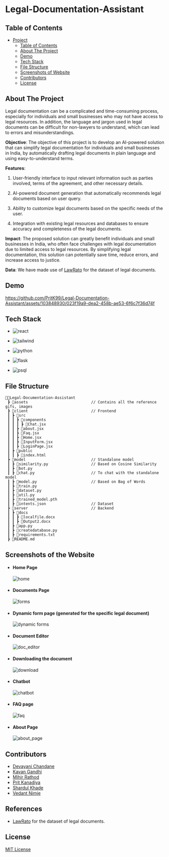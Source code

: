 # Legal-Documentation-Assistant

## Table of Contents

- [Project](#legal-documentation-assistant)
  - [Table of Contents](#table-of-contents)
  - [About The Project](#about-the-project)
  - [Demo](#demo)
  - [Tech Stack](#tech-stack)
  - [File Structure](#file-structure)
  - [Screenshots of Website](#screenshots-of-the-website)
  - [Contributors](#contributors)
  - [License](#license)

## About The Project

Legal documentation can be a complicated and time-consuming process, especially for individuals and small businesses who may not have access to legal resources. In addition, the language and jargon used in legal documents can be difficult for non-lawyers to understand, which can lead to errors and misunderstandings. 

**Objective**: The objective of this project is to develop an AI-powered solution that can simplify legal documentation for individuals and small businesses in India, by automatically drafting legal documents in plain language and using easy-to-understand terms. 

**Features**: 

1. User-friendly interface to input relevant information such as parties involved, terms of the agreement, and other necessary details. 

2. AI-powered document generation that automatically recommends legal documents based on user query. 

3. Ability to customize legal documents based on the specific needs of the user. 

4. Integration with existing legal resources and databases to ensure accuracy and completeness of the legal documents. 

**Impact**: The proposed solution can greatly benefit individuals and small businesses in India, who often face challenges with legal documentation due to limited access to legal resources. By simplifying legal documentation, this solution can potentially save time, reduce errors, and increase access to justice. 

**Data**: We have made use of [LawRato](https://lawrato.com/legal-documents) for the dataset of legal documents.

## Demo

https://github.com/PritK99/Legal-Documentation-Assistant/assets/103848930/023f19a9-dea2-458b-ae53-6f6c7f36d74f

## Tech Stack

- ![react](https://img.shields.io/badge/React-20232A?style=for-the-badge&logo=react&logoColor=61DAFB)

- ![tailwind](https://img.shields.io/badge/Tailwind_CSS-38B2AC?style=for-the-badge&logo=tailwind-css&logoColor=white)

- ![python](https://img.shields.io/badge/Python-FFD43B?style=for-the-badge&logo=python&logoColor=blue)

- ![flask](https://img.shields.io/badge/flask-%23000.svg?style=for-the-badge&logo=flask&logoColor=white)

- ![psql](https://img.shields.io/badge/PostgreSQL-316192?style=for-the-badge&logo=postgresql&logoColor=white)

## File Structure
```
👨‍💻Legal-Documentation-Assistant
 ┣ 📂assets                            // Contains all the reference gifs, images
 ┣ 📂client                            // Frontend        
 ┃ ┣ 📂src                                      
 ┃ ┃ ┣ 📂components  
 ┃ ┃ ┃ ┣ 📄Chat.jsx
 ┃ ┃ ┣ 📄about.jsx
 ┃ ┃ ┣ 📄Faq.jsx
 ┃ ┃ ┣ 📄Home.jsx
 ┃ ┃ ┣ 📄InputForm.jsx
 ┃ ┃ ┣ 📄LoginPage.jsx
 ┃ ┣ 📂public 
 ┃ ┃ ┣ 📄index.html
 ┣ 📂model                             // Standalone model         
 ┃ ┣ 📄similarity.py                   // Based on Cosine Similarity
 ┃ ┣ 📄bot.py    
 ┃ ┣ 📄chat.py                         // To chat with the standalone model
 ┃ ┣ 📄model.py                        // Based on Bag of Words
 ┃ ┣ 📄train.py                        
 ┃ ┣ 📄dataset.py 
 ┃ ┣ 📄util.py   
 ┃ ┣ 📄trained_model.pth
 ┃ ┣ 📄intents.json                    // Dataset 
 ┣ 📂server                            // Backend 
 ┃ ┣ 📂docs  
 ┃ ┃ ┣ 📄localfile.docx
 ┃ ┃ ┣ 📄Output2.docx
 ┃ ┣ 📄app.py 
 ┃ ┣ 📄createdatabase.py  
 ┃ ┣ 📄requirements.txt      
 ┣ 📄README.md
``` 
## Screenshots of the Website

- #### Home Page

    ![home](./assets/image.png)

- #### Documents Page

    ![forms](./assets/image-1.png)

- #### Dynamic form page (generated for the specific legal document)

    ![dynamic forms](./assets/image-2.png)

- #### Document Editor 

    ![doc_editor](./assets/image-4.png)

- #### Downloading the document

    ![download](./assets/image-3.png)

- #### Chatbot 

    ![chatbot](./assets/image-8.png)

- #### FAQ page

    ![faq](./assets/image-7.png)

- #### About Page

    ![about_page](./assets/image-5.png)

## Contributors
- [Devayani Chandane](https://github.com/devayani03)
- [Kavan Gandhi](https://github.com/KGan31)
- [Mihir Rathod](https://github.com/m-g-rathod)
- [Prit Kanadiya](https://github.com/PritK99)
- [Shardul Khade](https://github.com/shark-21)
- [Vedant Nimje](https://github.com/vrnimje)

## References
- [LawRato](https://lawrato.com/legal-documents) for the dataset of legal documents.

## License
[MIT License](https://opensource.org/licenses/MIT)
